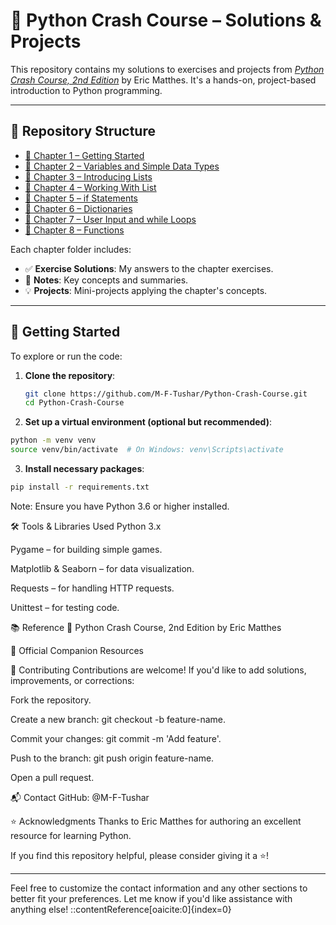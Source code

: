 # 🐍 Python Crash Course – Solutions & Projects

This repository contains my solutions to exercises and projects from *[Python Crash Course, 2nd Edition](https://nostarch.com/pythoncrashcourse2e)* by Eric Matthes. It's a hands-on, project-based introduction to Python programming.

---

## 📂 Repository Structure

- [📁 Chapter 1 – Getting Started](https://github.com/M-F-Tushar/Python-Crash-Course/tree/main/Chapter%201%20-%20Getting%20Started)
- [📁 Chapter 2 – Variables and Simple Data Types](https://github.com/M-F-Tushar/Python-Crash-Course/tree/main/Chapter%202%20-%20Variables%20and%20Simple%20Data%20Types)
- [📁 Chapter 3 – Introducing Lists](https://github.com/M-F-Tushar/Python-Crash-Course/tree/main/Chapter%203%20-%20Introducing%20Lists)
- [📁 Chapter 4 – Working With List](https://github.com/M-F-Tushar/Python-Crash-Course/tree/main/Chapter%204%20-%20Working%20With%20List)
- [📁 Chapter 5 – if Statements](https://github.com/M-F-Tushar/Python-Crash-Course/tree/main/Chapter%205%20-%20if%20Statements)
- [📁 Chapter 6 – Dictionaries](https://github.com/M-F-Tushar/Python-Crash-Course/tree/main/Chapter%206%20-%20Dictionaries)
- [📁 Chapter 7 – User Input and while Loops](https://github.com/M-F-Tushar/Python-Crash-Course/tree/main/Chapter%207%20-%20User%20Input%20and%20while%20Loops)
- [📁 Chapter 8 – Functions](https://github.com/M-F-Tushar/Python-Crash-Course/tree/main/Chapter%208%20-%20Functions)

Each chapter folder includes:

- ✅ **Exercise Solutions**: My answers to the chapter exercises.
- 📝 **Notes**: Key concepts and summaries.
- 💡 **Projects**: Mini-projects applying the chapter's concepts.

---

## 🚀 Getting Started

To explore or run the code:

1. **Clone the repository**:

   ```bash
   git clone https://github.com/M-F-Tushar/Python-Crash-Course.git
   cd Python-Crash-Course
2. **Set up a virtual environment (optional but recommended)**:
 ```bash
python -m venv venv
source venv/bin/activate  # On Windows: venv\Scripts\activate
 ```
3. **Install necessary packages**:
 ```bash
pip install -r requirements.txt
 ```
Note: Ensure you have Python 3.6 or higher installed.

🛠️ Tools & Libraries Used
Python 3.x

Pygame – for building simple games.

Matplotlib & Seaborn – for data visualization.

Requests – for handling HTTP requests.

Unittest – for testing code.

📚 Reference
📘 Python Crash Course, 2nd Edition by Eric Matthes

🔗 Official Companion Resources

🤝 Contributing
Contributions are welcome! If you'd like to add solutions, improvements, or corrections:

Fork the repository.

Create a new branch: git checkout -b feature-name.

Commit your changes: git commit -m 'Add feature'.

Push to the branch: git push origin feature-name.

Open a pull request.

📬 Contact
GitHub: @M-F-Tushar

⭐ Acknowledgments
Thanks to Eric Matthes for authoring an excellent resource for learning Python.

If you find this repository helpful, please consider giving it a ⭐!

---

Feel free to customize the contact information and any other sections to better fit your preferences. Let me know if you'd like assistance with anything else!
::contentReference[oaicite:0]{index=0}
